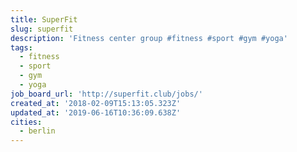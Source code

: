```yaml
---
title: SuperFit
slug: superfit
description: 'Fitness center group #fitness #sport #gym #yoga'
tags:
  - fitness
  - sport
  - gym
  - yoga
job_board_url: 'http://superfit.club/jobs/'
created_at: '2018-02-09T15:13:05.323Z'
updated_at: '2019-06-16T10:36:09.638Z'
cities:
  - berlin
---
```


